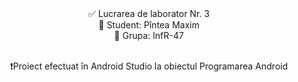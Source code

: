 <center>✅ Lucrarea de laborator Nr. 3 <br>
👔 Student: Pîntea Maxim <br>
📃 Grupa: InfR-47 <br> <br> 



❗Proiect efectuat în Android Studio la obiectul Programarea Android <br><center>
